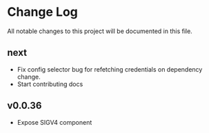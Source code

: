 # Change Log

All notable changes to this project will be documented in this file.

## next

- Fix config selector bug for refetching credentials on dependency change.
- Start contributing docs

## v0.0.36

- Expose SIGV4 component
